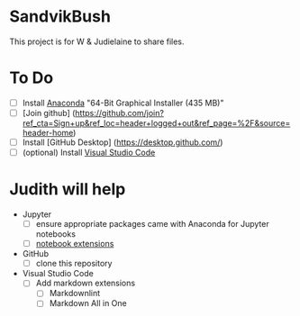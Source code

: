# SandvikBush
 
This project is for W & Judielaine to share files.



# To Do
- [ ] Install [Anaconda](https://www.anaconda.com/products/individual) "64-Bit Graphical Installer (435 MB)"
- [ ] [Join github] (https://github.com/join?ref_cta=Sign+up&ref_loc=header+logged+out&ref_page=%2F&source=header-home) 
- [ ] Install [GitHub Desktop] (https://desktop.github.com/)
- [ ] (optional) Install [Visual Studio Code](https://code.visualstudio.com/Download)

# Judith will help
- Jupyter
  - [ ] ensure appropriate packages came with Anaconda for Jupyter notebooks  
  - [ ] [notebook extensions](https://docs.anaconda.com/anaconda/user-guide/tasks/use-jupyter-notebook-extensions/)
- GitHub
  - [ ] clone this repository
- Visual Studio Code
  - [ ] Add markdown extensions
    - [ ] Markdownlint
    - [ ] Markdown All in One

